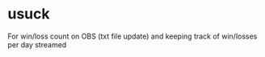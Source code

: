 # usuck
For win/loss count on OBS (txt file update) and keeping track of win/losses per day streamed
